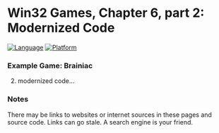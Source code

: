 # Win32 Games, Chapter 6, part 2: Modernized Code
[![Language](https://img.shields.io/badge/Language%20-C++-blue.svg)](https://github.com/GeorgePimpleton/Win32-games/)
[![Platform](https://img.shields.io/badge/Platform%20-Win32-blue.svg)](https://github.com/GeorgePimpleton/Win32-games/)

### Example Game: Brainiac
2. modernized code...

### Notes
There may be links to websites or internet sources in these pages and source code. Links can go stale. A search engine is your friend.

